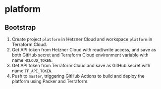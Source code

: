 # platform

## Bootstrap

1. Create project `platform` in Hetzner Cloud and workspace `platform` in Terraform Cloud.
2. Get API token from Hetzner Cloud with read/write access, and save as both GitHub secret and Terraform Cloud environment variable with name `HCLOUD_TOKEN`.
3. Get API token from Terraform Cloud and save as GitHub secret with name `TF_API_TOKEN`.
4. Push to `master`, triggering GitHub Actions to build and deploy the platform using Packer and Terraform.
